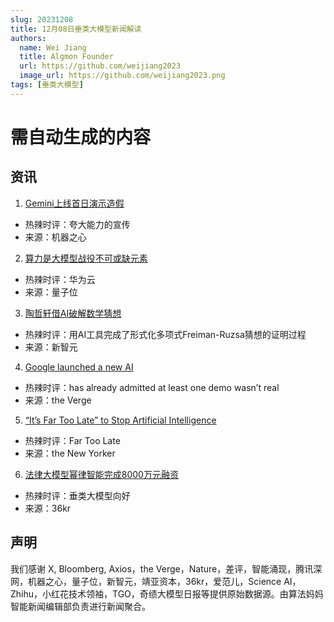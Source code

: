 ```yaml
---
slug: 20231208
title: 12月08日垂类大模型新闻解读
authors:
  name: Wei Jiang
  title: Algmon Founder
  url: https://github.com/weijiang2023
  image_url: https://github.com/weijiang2023.png
tags: [垂类大模型]
---
```


# 需自动生成的内容
## 资讯

1. [Gemini上线首日演示造假](https://mp.weixin.qq.com/s/yboP5fZ9CoPGz_AhTLS9Aw)
* 热辣时评：夸大能力的宣传
* 来源：机器之心

2. [算力是大模型战役不可或缺元素](https://mp.weixin.qq.com/s/ZNIQJkF9OHinH_QCJl3P4g)
* 热辣时评：华为云
* 来源：量子位

3. [陶哲轩借AI破解数学猜想](https://mp.weixin.qq.com/s/TYB6LgbhjvHYvkbWrEoDOg)
* 热辣时评：用AI工具完成了形式化多项式Freiman-Ruzsa猜想的证明过程
* 来源：新智元

4. [Google launched a new AI](https://www.theverge.com/2023/12/7/23992737/google-gemini-misrepresentation-ai-accusation)
* 热辣时评：has already admitted at least one demo wasn’t real
* 来源：the Verge

5. [“It’s Far Too Late” to Stop Artificial Intelligence](https://www.newyorker.com/podcast/political-scene/geoffrey-hinton-its-far-too-late-to-stop-artificial-intelligence)
* 热辣时评：Far Too Late
* 来源：the New Yorker

6. [法律大模型幂律智能完成8000万元融资](https://www.36kr.com/p/2551784588499336)
* 热辣时评：垂类大模型向好
* 来源：36kr

## 声明

我们感谢 X, Bloomberg, Axios，the Verge，Nature，差评，智能涌现，腾讯深网，机器之心，量子位，新智元，靖亚资本，36kr，爱范儿，Science AI，Zhihu，小红花技术领袖，TGO，奇绩大模型日报等提供原始数据源。由算法妈妈智能新闻编辑部负责进行新闻聚合。